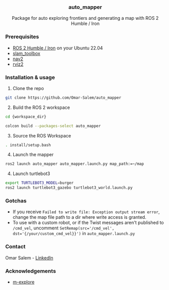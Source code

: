 <h3 align="center">auto_mapper</h3>

  <p align="center">
    Package for auto exploring frontiers and generating a map with ROS 2 Humble / Iron
  </p>

### Prerequisites

* [ROS 2 Humble / Iron](https://docs.ros.org/en/humble/Installation/Ubuntu-Install-Debians.html) on your Ubuntu 22.04
* [slam_toolbox](https://github.com/SteveMacenski/slam_toolbox)
* [nav2](https://github.com/ros-planning/navigation2)
* [rviz2](https://github.com/ros2/rviz)

### Installation & usage

1. Clone the repo
```sh
git clone https://github.com/Omar-Salem/auto_mapper
```
2. Build the ROS 2  workspace
```sh
cd {workspace_dir}
```
```sh
colcon build --packages-select auto_mapper
```
3. Source the ROS Workspace
```sh
. install/setup.bash
```

4. Launch the mapper
```sh
ros2 launch auto_mapper auto_mapper.launch.py map_path:=~/map
```

4. Launch turtlebot3
```sh
export TURTLEBOT3_MODEL=burger
ros2 launch turtlebot3_gazebo turtlebot3_world.launch.py
```


### Gotchas
* If you receive `Failed to write file: Exception output stream error`, change the map file path to a dir where write access is granted.
* To use with a custom robot, or if the Twist messages aren't published to `/cmd_vel`, uncomment `SetRemap(src='/cmd_vel', dst='{/your/custom_cmd_vel}}')` in `auto_mapper.launch.py`

### Contact

Omar Salem - [LinkedIn](https://www.linkedin.com/in/omar-salem-4564a590/)



### Acknowledgements
* [m-explore](https://github.com/hrnr/m-explore)

